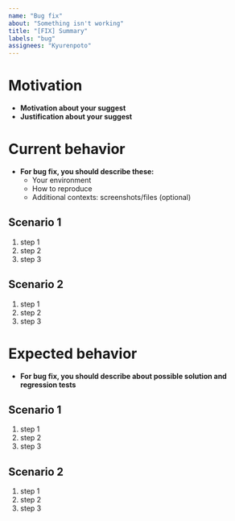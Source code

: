 ```yaml
---
name: "Bug fix"
about: "Something isn't working"
title: "[FIX] Summary"
labels: "bug"
assignees: "Kyurenpoto"
---
```


<!--
 SPDX-FileCopyrightText: © 2025 Kyurenpoto <heal9179@gmail.com>
 SPDX-License-Identifier: MIT
-->

# Motivation

- **Motivation about your suggest**
- **Justification about your suggest**

# Current behavior

- **For bug fix, you should describe these:**
  - Your environment
  - How to reproduce
  - Additional contexts: screenshots/files (optional)

## Scenario 1

1. step 1
2. step 2
3. step 3

## Scenario 2

1. step 1
2. step 2
3. step 3

# Expected behavior

- **For bug fix, you should describe about possible solution and regression tests**

## Scenario 1

1. step 1
2. step 2
3. step 3

## Scenario 2

1. step 1
2. step 2
3. step 3
